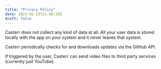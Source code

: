 ```yaml
---
title: "Privacy Policy"
date: 2023-02-15T21:56:19Z
draft: false
---
```


Casterr does not collect any kind of data at all. All your user data is stored locally with the app on your system and it never leaves that system.

Casterr periodically checks for and downloads updates via the GitHub API.

If triggered by the user, Casterr can send video files to third party services (currently just YouTube).
